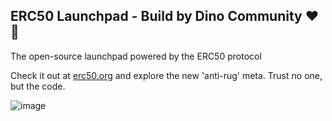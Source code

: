 ## ERC50 Launchpad - Build by Dino Community ❤️🦖

The open-source launchpad powered by the ERC50 protocol

Check it out at [erc50.org](https://erc50.org/) and explore the new 'anti-rug' meta. Trust no one, but the code.

![image](https://github.com/salluthdev/erc50-launchpad/assets/83701344/692941c3-f65c-441b-b706-b3c2538b61d9)
